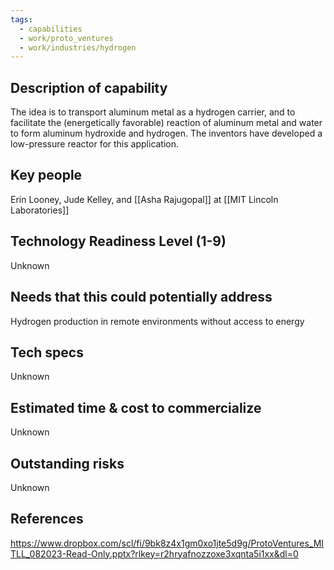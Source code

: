 ```yaml
---
tags:
  - capabilities
  - work/proto_ventures
  - work/industries/hydrogen
---
```

## Description of capability
The idea is to transport aluminum metal as a hydrogen carrier, and to facilitate the (energetically favorable) reaction of aluminum metal and water to form aluminum hydroxide and hydrogen. The inventors have developed a low-pressure reactor for this application.

## Key people
Erin Looney, Jude Kelley, and [[Asha Rajugopal]] at [[MIT Lincoln Laboratories]]

## Technology Readiness Level (1-9)
Unknown

## Needs that this could potentially address
Hydrogen production in remote environments without access to energy

## Tech specs
Unknown

## Estimated time & cost to commercialize
Unknown

## Outstanding risks
Unknown

## References
https://www.dropbox.com/scl/fi/9bk8z4x1gm0xo1jte5d9g/ProtoVentures_MITLL_082023-Read-Only.pptx?rlkey=r2hryafnozzoxe3xqnta5i1xx&dl=0
